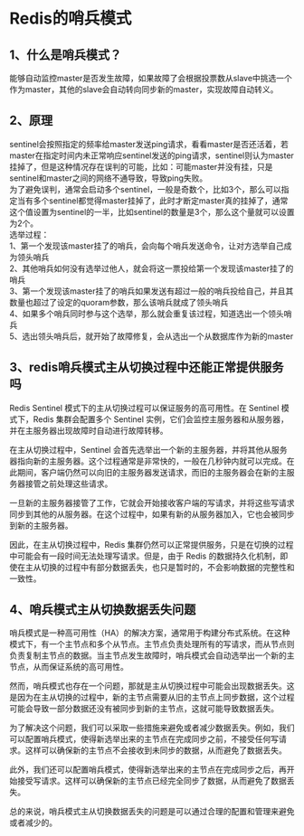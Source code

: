# Redis的哨兵模式
## 1、什么是哨兵模式？
能够自动监控master是否发生故障，如果故障了会根据投票数从slave中挑选一个作为master，其他的slave会自动转向同步新的master，实现故障自动转义。    
## 2、原理    
sentinel会按照指定的频率给master发送ping请求，看看master是否还活着，若master在指定时间内未正常响应sentinel发送的ping请求，sentinel则认为master挂掉了，但是这种情况存在误判的可能，比如：可能master并没有挂，只是sentinel和master之间的网络不通导致，导致ping失败。    
为了避免误判，通常会启动多个sentinel，一般是奇数个，比如3个，那么可以指定当有多个sentinel都觉得master挂掉了，此时才断定master真的挂掉了，通常这个值设置为sentinel的一半，比如sentinel的数量是3个，那么这个量就可以设置为2个。    
选举过程：    
1、第一个发现该master挂了的哨兵，会向每个哨兵发送命令，让对方选举自己成为领头哨兵    
2、其他哨兵如何没有选举过他人，就会将这一票投给第一个发现该master挂了的哨兵    
3、第一个发现该master挂了的哨兵如果发送有超过一般的哨兵投给自己，并且其数量也超过了设定的quoram参数，那么该哨兵就成了领头哨兵    
4、如果多个哨兵同时参与这个选举，那么就会重复该过程，知道选出一个领头哨兵    
5、选出领头哨兵后，就开始了故障修复，会从选出一个从数据库作为新的master    
## 3、redis哨兵模式主从切换过程中还能正常提供服务吗    
Redis Sentinel 模式下的主从切换过程可以保证服务的高可用性。在 Sentinel 模式下，Redis 集群会配置多个 Sentinel 实例，它们会监控主服务器和从服务器，并在主服务器出现故障时自动进行故障转移。    

在主从切换过程中，Sentinel 会首先选举出一个新的主服务器，并将其他从服务器指向新的主服务器。这个过程通常是非常快的，一般在几秒钟内就可以完成。在此期间，客户端仍然可以向旧的主服务器发送请求，而旧的主服务器会在新的主服务器接管之前处理这些请求。

一旦新的主服务器接管了工作，它就会开始接收客户端的写请求，并将这些写请求同步到其他的从服务器。在这个过程中，如果有新的从服务器加入，它也会被同步到新的主服务器。

因此，在主从切换过程中，Redis 集群仍然可以正常提供服务，只是在切换的过程中可能会有一段时间无法处理写请求。但是，由于 Redis 的数据持久化机制，即使在主从切换的过程中有部分数据丢失，也只是暂时的，不会影响数据的完整性和一致性。

## 4、哨兵模式主从切换数据丢失问题
哨兵模式是一种高可用性（HA）的解决方案，通常用于构建分布式系统。在这种模式下，有一个主节点和多个从节点。主节点负责处理所有的写请求，而从节点则负责复制主节点的数据。当主节点发生故障时，哨兵模式会自动选举出一个新的主节点，从而保证系统的高可用性。

然而，哨兵模式也存在一个问题，那就是主从切换过程中可能会出现数据丢失。这是因为在主从切换的过程中，新的主节点需要从旧的主节点上同步数据，这个过程可能会导致一部分数据还没有被同步到新的主节点，这就可能导致数据丢失。

为了解决这个问题，我们可以采取一些措施来避免或者减少数据丢失。例如，我们可以配置哨兵模式，使得新选举出来的主节点在完成同步之前，不接受任何写请求。这样可以确保新的主节点不会接收到未同步的数据，从而避免了数据丢失。

此外，我们还可以配置哨兵模式，使得新选举出来的主节点在完成同步之后，再开始接受写请求。这样可以确保新的主节点已经完全同步了数据，从而避免了数据丢失。

总的来说，哨兵模式主从切换数据丢失的问题是可以通过合理的配置和管理来避免或者减少的。





